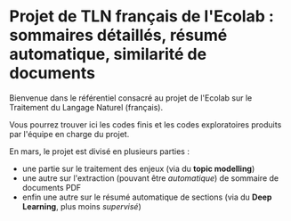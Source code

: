 # Projet de TLN français de l'Ecolab : sommaires détaillés, résumé automatique, similarité de documents

Bienvenue dans le référentiel consacré au projet de l'Ecolab sur le Traitement du Langage Naturel (français).

Vous pourrez trouver ici les codes finis et les codes exploratoires produits par l'équipe en charge du projet.

En mars, le projet est divisé en plusieurs parties : 
- une partie sur le traitement des enjeux (via du **topic modelling**)
- une autre sur l'extraction (pouvant être *automatique*) de sommaire de documents PDF
- enfin une autre sur le résumé automatique de sections (via du **Deep Learning**, plus moins *supervisé*)

